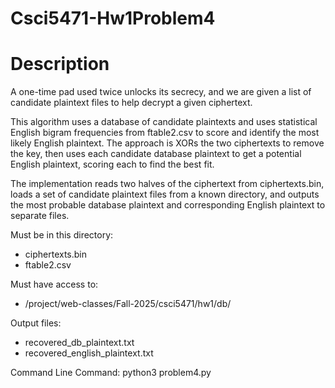 # Csci5471-Hw1Problem4

# Description
A one-time pad used twice unlocks its secrecy, and we are given a list of candidate plaintext files to help decrypt a given ciphertext.

This algorithm uses a database of candidate plaintexts and uses statistical English bigram frequencies from ftable2.csv to score and identify the most likely English plaintext. The approach is XORs the two ciphertexts to remove the key, then uses each candidate database plaintext to get a potential English plaintext, scoring each to find the best fit.

The implementation reads two halves of the ciphertext from ciphertexts.bin, loads a set of candidate plaintext files from a known directory, and outputs the most probable database plaintext and corresponding English plaintext to separate files.

Must be in this directory:
- ciphertexts.bin
- ftable2.csv

Must have access to:
- /project/web-classes/Fall-2025/csci5471/hw1/db/

Output files:
- recovered_db_plaintext.txt
- recovered_english_plaintext.txt

Command Line Command:
python3 problem4.py

